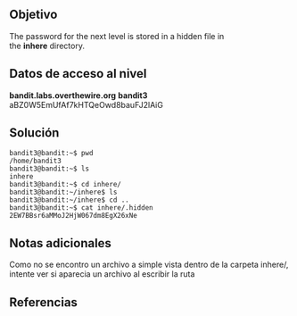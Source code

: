 
## Objetivo
The password for the next level is stored in a hidden file in the **inhere** directory.

## Datos de acceso al nivel
**bandit.labs.overthewire.org**
**bandit3**
aBZ0W5EmUfAf7kHTQeOwd8bauFJ2lAiG

## Solución
```bash()
bandit3@bandit:~$ pwd
/home/bandit3
bandit3@bandit:~$ ls
inhere
bandit3@bandit:~$ cd inhere/
bandit3@bandit:~/inhere$ ls
bandit3@bandit:~/inhere$ cd ..
bandit3@bandit:~$ cat inhere/.hidden 
2EW7BBsr6aMMoJ2HjW067dm8EgX26xNe
```

## Notas adicionales
Como no se encontro un archivo a simple vista dentro de la carpeta inhere/, intente ver si aparecia un archivo al escribir la ruta

## Referencias 